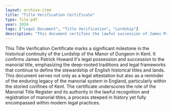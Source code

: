 ```yaml
---
layout: archive-item
title: "Title Verification Certificate"
type: file-pdf
year: 2024
tags: ["Legal Document", "Title Verification", "Lordship"]
description: "This document certifies the lawful succession of James Patrick Howard II as the Lord of the Manor of The Dungeon in the Parish of St. Mary Bredin in the County of Kent. Issued on the eleventh of March 2024, during the third year of the reign of King Charles III, this certificate confirms the legal possession of the incorporeal hereditament rights and the lawful ownership of the title of Lord of the Manor of The Dungeon. Registration Number: 262120/96/108960."
---
```

This Title Verification Certificate marks a significant milestone
in the historical continuity of the Lordship of the Manor of Dungeon
in Kent. It confirms James Patrick Howard II's legal possession and
succession to the manorial title, emphasizing the deep-rooted
traditions and legal frameworks that continue to define the stewardship
of English historical titles and lands. This document serves not
only as a legal attestation but also as a reminder of the enduring
legacy of the manorial system in England, particularly within the
storied confines of Kent. The certificate underscores the role of
the Manorial Title Register and its authority in the lawful recognition
and registration of manorial titles, a process steeped in history
yet fully encompassed within modern legal practices.
